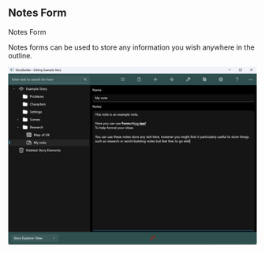 ## Notes Form ##
Notes Form <br/>

Notes forms can be used to store any information you wish anywhere in the outline. <br/>

![](Clipboard-Image-206.png)


